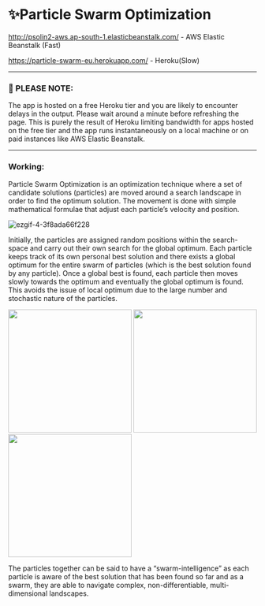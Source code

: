 # ✨Particle Swarm Optimization

http://psolin2-aws.ap-south-1.elasticbeanstalk.com/ - AWS Elastic Beanstalk (Fast)

https://particle-swarm-eu.herokuapp.com/ - Heroku(Slow)

<hr>

### 🛑 PLEASE NOTE:

The app is hosted on a free Heroku tier and you are likely to encounter delays in the output. Please wait around a minute before refreshing the page. This is purely the result of Heroku limiting bandwidth for apps hosted on the free tier and the app runs instantaneously on a local machine or on paid instances like AWS Elastic Beanstalk.
<hr>

### Working:

Particle Swarm Optimization is an optimization technique where a set of candidate solutions (particles) are moved around a search landscape in order to find the optimum solution. The movement is done with simple mathematical formulae that adjust each particle’s velocity and position.

![ezgif-4-3f8ada66f228](https://user-images.githubusercontent.com/68558063/121675639-4afcf700-cad1-11eb-9537-f15187a17358.gif)

Initially, the particles are assigned random positions within the search-space and carry out their own search for the global optimum. Each particle keeps track of its own personal best solution and there exists a global optimum for the entire swarm of particles (which is the best solution found by any particle). Once a global best is found, each particle then moves slowly towards the optimum and eventually the global optimum is found. This avoids the issue of local optimum due to the large number and stochastic nature of the particles.

<span><img src="https://user-images.githubusercontent.com/68558063/121676318-1b9aba00-cad2-11eb-9cae-ebcdb0544e31.png" width="250" height="250"><span>
<span><img src="https://user-images.githubusercontent.com/68558063/121676850-c27f5600-cad2-11eb-803e-6e0ffc7e3067.png" width="250" height="250"></span>
<span><img src="https://user-images.githubusercontent.com/68558063/121677537-9dd7ae00-cad3-11eb-88df-ac719532cb17.png" width="250" height="250"></span>
<p>The particles together can be said to have a “swarm-intelligence” as each particle is aware of the best solution that has been found so far and as a swarm, they are able to navigate complex, non-differentiable, multi-dimensional landscapes.</p>
